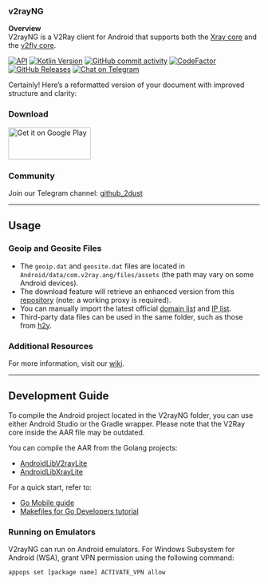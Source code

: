 ### v2rayNG

**Overview**  
V2rayNG is a V2Ray client for Android that supports both the [Xray core](https://github.com/XTLS/Xray-core) and the [v2fly core](https://github.com/v2fly/v2ray-core).

[![API](https://img.shields.io/badge/API-21%2B-yellow.svg?style=flat)](https://developer.android.com/about/versions/lollipop)
[![Kotlin Version](https://img.shields.io/badge/Kotlin-2.0.21-blue.svg)](https://kotlinlang.org)
[![GitHub commit activity](https://img.shields.io/github/commit-activity/m/2dust/v2rayNG)](https://github.com/2dust/v2rayNG/commits/master)
[![CodeFactor](https://www.codefactor.io/repository/github/2dust/v2rayng/badge)](https://www.codefactor.io/repository/github/2dust/v2rayng)
[![GitHub Releases](https://img.shields.io/github/downloads/2dust/v2rayNG/latest/total?logo=github)](https://github.com/2dust/v2rayNG/releases)
[![Chat on Telegram](https://img.shields.io/badge/Chat%20on-Telegram-brightgreen.svg)](https://t.me/v2rayn)

Certainly! Here’s a reformatted version of your document with improved structure and clarity:

### Download
<a href="https://play.google.com/store/apps/details?id=com.v2ray.ang">
    <img alt="Get it on Google Play" src="https://play.google.com/intl/en_us/badges/images/generic/en_badge_web_generic.png" width="165" height="64" />
</a>

### Community
Join our Telegram channel: [github_2dust](https://t.me/github_2dust)

---

## Usage

### Geoip and Geosite Files
- The `geoip.dat` and `geosite.dat` files are located in `Android/data/com.v2ray.ang/files/assets` (the path may vary on some Android devices).
- The download feature will retrieve an enhanced version from this [repository](https://github.com/Loyalsoldier/v2ray-rules-dat) (note: a working proxy is required).
- You can manually import the latest official [domain list](https://github.com/v2fly/domain-list-community) and [IP list](https://github.com/v2fly/geoip).
- Third-party data files can be used in the same folder, such as those from [h2y](https://guide.v2fly.org/routing/sitedata.html#%E5%A4%96%E7%BD%AE%E7%9A%84%E5%9F%9F%E5%90%8D%E6%96%87%E4%BB%B6).

### Additional Resources
For more information, visit our [wiki](https://github.com/2dust/v2rayNG/wiki).

---

## Development Guide

To compile the Android project located in the V2rayNG folder, you can use either Android Studio or the Gradle wrapper. Please note that the V2Ray core inside the AAR file may be outdated.

You can compile the AAR from the Golang projects:
- [AndroidLibV2rayLite](https://github.com/2dust/AndroidLibV2rayLite)
- [AndroidLibXrayLite](https://github.com/2dust/AndroidLibXrayLite)

For a quick start, refer to:
- [Go Mobile guide](https://github.com/golang/go/wiki/Mobile)
- [Makefiles for Go Developers tutorial](https://tutorialedge.net/golang/makefiles-for-go-developers/)

### Running on Emulators
V2rayNG can run on Android emulators. For Windows Subsystem for Android (WSA), grant VPN permission using the following command:
```bash
appops set [package name] ACTIVATE_VPN allow
